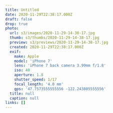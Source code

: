 ```yaml
---
title: Untitled
date: 2020-11-29T22:38:17.000Z
draft: false
drop: true
photo:
  url: s3/images/2020-11-29-14-38-17.jpg
  thumb: s3/thumbs/2020-11-29-14-38-17.jpg
  preview: s3/previews/2020-11-29-14-38-17.jpg
  created: 2020-11-29T22:38:17.000Z
  exif:
    make: Apple
    model: 'iPhone 7'
    lens: 'iPhone 7 back camera 3.99mm f/1.8'
    iso: 40
    aperture: 1.8
    shutter_speed: 1/17
    focal_length: '4.0 mm'
    gps: '47.7573555555556 -122.243805555556'
  title: null
  caption: null
links: []
---
```

